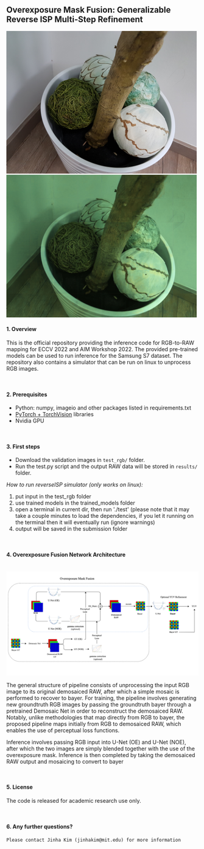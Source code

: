 ## Overexposure Mask Fusion: Generalizable Reverse ISP Multi-Step Refinement 


<p float="center">
  <img src="imgs/1_original.jpg" width="500" />
  <img src="imgs/1.jpg" width="500" /> 
</p>

#### 1. Overview 

This is the official repository providing the inference code for RGB-to-RAW mapping for ECCV 2022 and AIM Workshop 2022. The provided pre-trained models can be used to run inference for the Samsung S7 dataset. The repository also contains a simulator that can be run on linux to unprocess RGB images. 

<br/>

#### 2. Prerequisites

- Python: numpy, imageio and other packages listed in requirements.txt 
- [PyTorch + TorchVision](https://pytorch.org/) libraries
- Nvidia GPU

<br/>

#### 3. First steps

- Download the validation images in `test_rgb/` folder. 
- Run the test.py script and the output RAW data will be stored in `results/` folder. 

*How to run reverseISP simulator (only works on linux):*

1. put input in the test_rgb folder
2. use trained models in the trained_models folder
3. open a terminal in current dir, then run './test' (please note that it may take a couple minutes to load the dependencies, if you let it running on the terminal then it will eventually run (ignore warnings) 
4. output will be saved in the submission folder


<br/>


#### 4. Overexposure Fusion Network Architecture 

<br/>

<img src="imgs/Pipeline_figure_overall_diagram.png"  width="1000"/>

<br/>

 The general structure of pipeline consists of unprocessing the input RGB image to its original demosaiced RAW, after which a simple mosaic is performed to recover to bayer. For training, the pipeline involves generating new groundtruth RGB images by passing the groundtruth bayer through a pretrained Demosaic Net in order to reconstruct the demosaiced RAW. Notably, unlike methodologies that map directly from RGB to bayer, the proposed pipeline maps initially from RGB to demosaiced RAW, which enables the use of perceptual loss functions.

Inference involves passing RGB input into U-Net (OE) and U-Net (NOE), after which the two images are simply blended together with the use of the overexposure mask. Inference is then completed by taking the demosaiced RAW output and mosaicing to convert to bayer

<br/>

#### 5. License

The code is released for academic research use only.

<br/>

#### 6. Any further questions?

```
Please contact Jinha Kim (jinhakim@mit.edu) for more information
```



